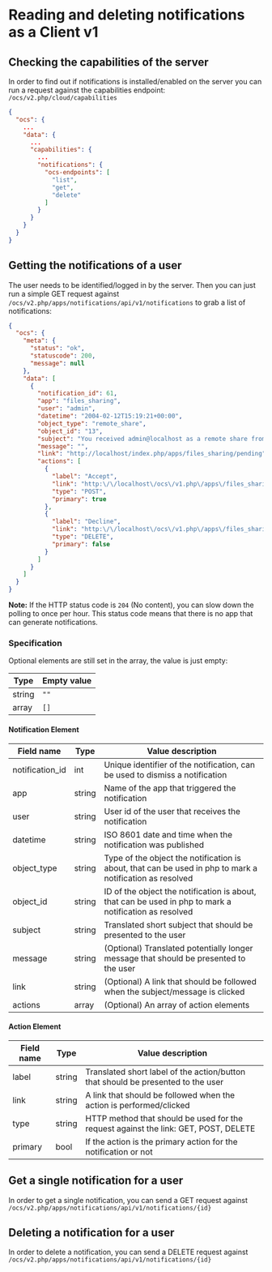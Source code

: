 <!--
  - SPDX-FileCopyrightText: 2016-2024 Nextcloud GmbH and Nextcloud contributors
  - SPDX-FileCopyrightText: 2015 ownCloud, Inc.
  - SPDX-License-Identifier: AGPL-3.0-only
-->
# Reading and deleting notifications as a Client v1

## Checking the capabilities of the server

In order to find out if notifications is installed/enabled on the server you can run a request against the capabilities endpoint: `/ocs/v2.php/cloud/capabilities`

```json
{
  "ocs": {
    ...
    "data": {
      ...
      "capabilities": {
        ...
        "notifications": {
          "ocs-endpoints": [
            "list",
            "get",
            "delete"
          ]
        }
      }
    }
  }
}
```


## Getting the notifications of a user

The user needs to be identified/logged in by the server. Then you can just run a simple GET request against `/ocs/v2.php/apps/notifications/api/v1/notifications` to grab a list of notifications:

```json
{
  "ocs": {
    "meta": {
      "status": "ok",
      "statuscode": 200,
      "message": null
    },
    "data": [
      {
        "notification_id": 61,
        "app": "files_sharing",
        "user": "admin",
        "datetime": "2004-02-12T15:19:21+00:00",
        "object_type": "remote_share",
        "object_id": "13",
        "subject": "You received admin@localhost as a remote share from test",
        "message": "",
        "link": "http://localhost/index.php/apps/files_sharing/pending",
        "actions": [
          {
            "label": "Accept",
            "link": "http:\/\/localhost\/ocs\/v1.php\/apps\/files_sharing\/api\/v1\/remote_shares\/13",
            "type": "POST",
            "primary": true
          },
          {
            "label": "Decline",
            "link": "http:\/\/localhost\/ocs\/v1.php\/apps\/files_sharing\/api\/v1\/remote_shares\/13",
            "type": "DELETE",
            "primary": false
          }
        ]
      }
    ]
  }
}
```

**Note:** If the HTTP status code is `204` (No content), you can slow down the polling to once per hour. This status code means that there is no app that can generate notifications.

### Specification

Optional elements are still set in the array, the value is just empty:

Type | Empty value
---- | -----------
string | `""`
array | `[]`

#### Notification Element

Field name | Type | Value description
---------- | ---- | -----------------
notification_id | int | Unique identifier of the notification, can be used to dismiss a notification
app | string | Name of the app that triggered the notification
user | string | User id of the user that receives the notification
datetime | string | ISO 8601 date and time when the notification was published
object_type | string | Type of the object the notification is about, that can be used in php to mark a notification as resolved
object_id | string | ID of the object the notification is about, that can be used in php to mark a notification as resolved
subject | string | Translated short subject that should be presented to the user
message | string | (Optional) Translated potentially longer message that should be presented to the user
link | string | (Optional) A link that should be followed when the subject/message is clicked
actions | array | (Optional) An array of action elements


#### Action Element

Field name | Type | Value description
---------- | ---- | -----------------
label | string | Translated short label of the action/button that should be presented to the user
link | string | A link that should be followed when the action is performed/clicked
type | string | HTTP method that should be used for the request against the link: GET, POST, DELETE
primary | bool | If the action is the primary action for the notification or not


## Get a single notification for a user

In order to get a single notification, you can send a GET request against `/ocs/v2.php/apps/notifications/api/v1/notifications/{id}`


## Deleting a notification for a user

In order to delete a notification, you can send a DELETE request against `/ocs/v2.php/apps/notifications/api/v1/notifications/{id}`


